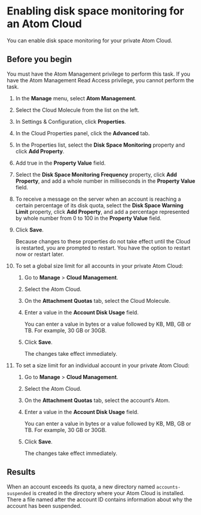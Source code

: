 # Enabling disk space monitoring for an Atom Cloud 

<head>
  <meta name="guidename" content="Integration"/>
  <meta name="context" content="GUID-4aecf39d-f2fa-4305-8953-cf4b329853b7"/>
</head>


You can enable disk space monitoring for your private Atom Cloud.

## Before you begin

You must have the Atom Management privilege to perform this task. If you have the Atom Management Read Access privilege, you cannot perform the task.

1.  In the **Manage** menu, select **Atom Management**.

2.  Select the Cloud Molecule from the list on the left.

3.  In Settings & Configuration, click **Properties**.

4.  In the Cloud Properties panel, click the **Advanced** tab.

5.  In the Properties list, select the **Disk Space Monitoring** property and click **Add Property**.

6.  Add true in the **Property Value** field.

7.  Select the **Disk Space Monitoring Frequency** property, click **Add Property**, and add a whole number in milliseconds in the **Property Value** field.

8.  To receive a message on the server when an account is reaching a certain percentage of its disk quota, select the **Disk Space Warning Limit** property, click **Add Property**, and add a percentage represented by whole number from 0 to 100 in the **Property Value** field.

9.  Click **Save**.

    Because changes to these properties do not take effect until the Cloud is restarted, you are prompted to restart. You have the option to restart now or restart later.

10. To set a global size limit for all accounts in your private Atom Cloud:

    1.  Go to **Manage** \> **Cloud Management**.

    2.  Select the Atom Cloud.

    3.  On the **Attachment Quotas** tab, select the Cloud Molecule.

    4.  Enter a value in the **Account Disk Usage** field.

        You can enter a value in bytes or a value followed by KB, MB, GB or TB. For example, 30 GB or 30GB.

    5.  Click **Save**.

        The changes take effect immediately.

11. To set a size limit for an individual account in your private Atom Cloud:

    1.  Go to **Manage** \> **Cloud Management**.

    2.  Select the Atom Cloud.

    3.  On the **Attachment Quotas** tab, select the account’s Atom.

    4.  Enter a value in the **Account Disk Usage** field.

        You can enter a value in bytes or a value followed by KB, MB, GB or TB. For example, 30 GB or 30GB.

    5.  Click **Save**.

        The changes take effect immediately.

## Results

When an account exceeds its quota, a new directory named `accounts-suspended` is created in the directory where your Atom Cloud is installed. There a file named after the account ID contains information about why the account has been suspended.